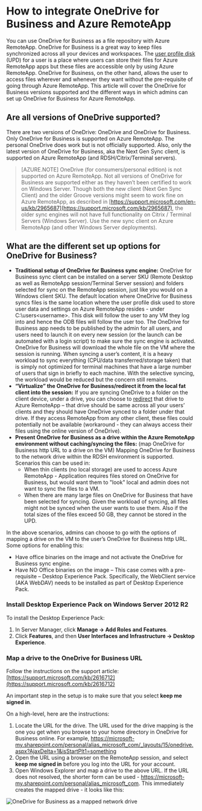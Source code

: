 <properties
   pageTitle="How to integrate OneDrive for Business and Azure RemoteApp | Microsoft Azure"
   description="Learn how to use OneDrive for Business with Azure RemoteApp."
   services="remoteapp"
   documentationCenter=""
   authors="pavithir"
   manager="mbaldwin"
   editor=""/>

<tags
   ms.service="remoteapp"
   ms.devlang="na"
   ms.topic="hero-article"
   ms.tgt_pltfrm="na"
   ms.workload="compute"
   ms.date="01/13/2016"
   ms.author="elizapo"/>

# How to integrate OneDrive for Business and Azure RemoteApp

You can use OneDrive for Business as a file repository with Azure RemoteApp. OneDrive for Business is a great way to keep files synchronized across all your devices and workspaces. The [user profile disk](remoteapp-upd.md) (UPD) for a user is a place where users can store their files for Azure RemoteApp apps but these files are accessible only by using Azure RemoteApp. OneDrive for Business, on the other hand, allows the user to access files wherever and whenever they want without the pre-requisite of going through Azure RemoteApp. This article will cover the OneDrive for Business versions supported and the different ways in which admins can set up OneDrive for Business for Azure RemoteApp.

## Are all versions of OneDrive supported?

There are two versions of OneDrive: OneDrive and OneDrive for Business. Only OneDrive for Business is supported on Azure RemoteApp. The personal OneDrive does work but is not officially supported. Also, only the latest version of OneDrive for Business, aka the Next Gen Sync client, is supported on Azure RemoteApp (and RDSH/Citrix/Terminal servers).

>[AZURE.NOTE]  OneDrive (for consumers/personal edition) is not supported on Azure RemoteApp. Not all versions of OneDrive for Business are supported either as they haven’t been certified to work on Windows Server. Though both the new client (Next Gen Sync Client) and the older Groove versions might seem to work fine on Azure RemoteApp, as described in [https://support.microsoft.com/en-us/kb/2965687](https://support.microsoft.com/kb/2965687), the older sync engines will not have full functionality on Citrix / Terminal Servers (Windows Server). Use the new sync client on Azure RemoteApp (and other Windows Server deployments).

## What are the different set up options for OneDrive for Business?

- **Traditional setup of OneDrive for Business sync engine:** 
OneDrive for Business sync client can be installed on a server SKU (Remote Desktop as well as RemoteApp session/Terminal Server session) and folders selected for sync on the RemoteApp session, just like you would on a Windows client SKU. The default location where OneDrive for Business syncs files is the same location where the user profile disk used to store user data and settings on Azure RemoteApp resides -  under C:\users\<username>. This disk will follow the user to any VM they log into and hence the ODB files will follow the user too. The OneDrive for Business app needs to be published by the admin for all users, and users need to launch it on every new session (or the launch can be automated with a login script) to make sure the sync engine is activated. OneDrive for Business will download the whole file on the VM where the session is running. When syncing a user’s content, it is a heavy workload to sync everything (CPU/data transferred/storage taken) that is simply not optimized for terminal machines that have a large number of users that sign in briefly to each machine. With the selective syncing, the workload would be reduced but the concern still remains.
- **“Virtualize” the OneDrive for Business/redirect it from the local fat client into the session:**
If you are syncing OneDrive to a folder on the client device, under a drive, you can choose to [redirect](remoteapp-redirection.md) that drive to Azure RemoteApp – that drive should be same across all your users’ clients and they should have OneDrive synced to a folder under that drive. If they access RemoteApp from any other client, these files could potentially not be available (workaround -  they can always access their files using the online version of OneDrive). 
- **Present OneDrive for Business as a drive within the Azure RemoteApp environment without caching/syncing the files:**
(map OneDrive for Business http URL to a drive on the VM)
Mapping OneDrive for Business to the network drive within the RDSH environment is supported. Scenarios this can be used in: 
	- When thin clients (no local storage) are used to access Azure RemoteApp - Application requires files stored on OneDrive for Business, but would want them to "look" local and admin does not want to sync the files to a VM.
	- When there are many large files on OneDrive for Business that have been selected for syncing. Given the workload of syncing, all files might not be synced when the user wants to use them. Also if the total sizes of the files exceed 50 GB, they cannot be stored in the UPD.

In the above scenarios, admins can choose to go with the options of mapping a drive on the VM to the user’s OneDrive for Business http URL. Some options for enabling this:

- Have office binaries on the image and not activate the OneDrive for Business sync engine.
- Have NO Office binaries on the image – This case comes with a pre-requisite – Desktop Experience Pack. Specifically, the WebClient service (AKA WebDAV) needs to be installed as part of Desktop Experience Pack. 

### Install Desktop Experience Pack on Windows Server 2012 R2
To install the Desktop Experience Pack: 

1. In Server Manager, click **Manage -> Add Roles and Features**.
2. Click **Features**, and then **User Interfaces and Infrastructure -> Desktop Experience**.

### Map a drive to the OneDrive for Business URL

Follow the instructions on the support article:
[https://support.microsoft.com/kb/2616712](https://support.microsoft.com/kb/2616712)
 
An important step in the setup is to make sure that you select **keep me signed in**.

On a high-level, here are the instructions:

1.	Locate the URL for the drive. The URL used for the drive mapping is the one you get when you browse to your home directory in OneDrive for Business online. For example, 
https://microsoft-my.sharepoint.com/personal/alias_microsoft_com/_layouts/15/onedrive.aspx?AjaxDelta=1&isStartPlt1=something
2.	Open the URL using a browser on the RemoteApp session, and select **keep me signed in** before you log into the URL for your account.
3.	Open Windows Explorer and map a drive to the above URL. If the URL does not resolved, the shorter form can be used - https://microsoft-my.sharepoint.com/personal/alias_microsoft_com. This immediately creates the mapped drive - it looks like this:
 
![OneDrive for Business as a mapped network drive](./media/remoteapp-onedrive/ra-mappeddrive.png)